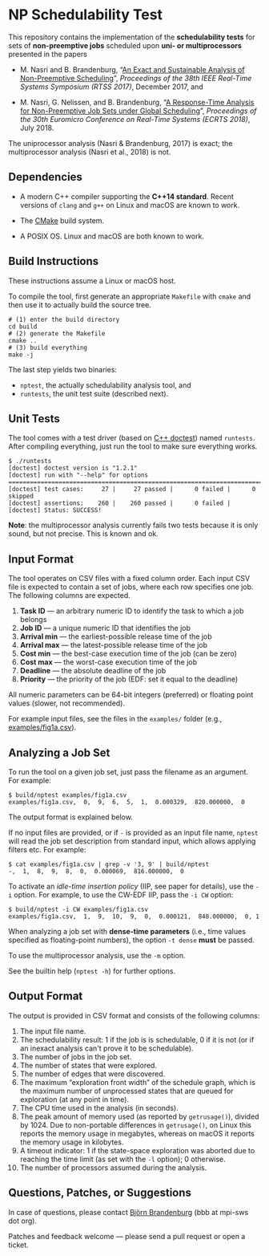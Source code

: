 # NP Schedulability Test

This repository contains the implementation of the **schedulability tests** for sets of **non-preemptive jobs** scheduled upon **uni- or multiprocessors** presented in the papers

- M. Nasri and B. Brandenburg, “[An Exact and Sustainable Analysis of Non-Preemptive Scheduling](https://people.mpi-sws.org/~bbb/papers/pdf/rtss17.pdf)”, *Proceedings of the 38th IEEE Real-Time Systems Symposium (RTSS 2017)*, December 2017, and

- M. Nasri, G. Nelissen, and B. Brandenburg, “[A Response-Time Analysis for Non-Preemptive Job Sets under Global Scheduling](http://drops.dagstuhl.de/opus/frontdoor.php?source_opus=8994)”, *Proceedings of the 30th Euromicro Conference on Real-Time Systems (ECRTS 2018)*, July 2018.


The uniprocessor analysis (Nasri & Brandenburg, 2017) is exact; the multiprocessor analysis (Nasri et al., 2018) is not. 

## Dependencies

- A modern C++ compiler supporting the **C++14 standard**. Recent versions of `clang` and `g++` on Linux and macOS are known to work. 

- The [CMake](https://cmake.org) build system.

- A POSIX OS. Linux and macOS are both known to work.

## Build Instructions

These instructions assume a Linux or macOS host.

To compile the tool, first generate an appropriate `Makefile` with `cmake` and then use it to actually build the source tree.

	# (1) enter the build directory
	cd build
	# (2) generate the Makefile
	cmake ..
	# (3) build everything
	make -j

The last step yields two binaries:

- `nptest`, the actually schedulability analysis tool, and
- `runtests`, the unit test suite (described next). 

## Unit Tests

The tool comes with a test driver (based on [C++ doctest](https://github.com/onqtam/doctest)) named `runtests`. After compiling everything, just run the tool to make sure everything works. 

```
$ ./runtests 
[doctest] doctest version is "1.2.1"
[doctest] run with "--help" for options
===============================================================================
[doctest] test cases:     27 |     27 passed |      0 failed |      0 skipped
[doctest] assertions:    260 |    260 passed |      0 failed |
[doctest] Status: SUCCESS!
```

**Note**: the multiprocessor analysis currently fails two tests because it is only sound, but not precise. This is known and ok.


## Input Format

The tool operates on CSV files with a fixed column order. Each input CSV file is expected to contain a set of jobs, where each row specifies one job. The following columns are expected.

1.   **Task ID** — an arbitrary numeric ID to identify the task to which a job belongs
2.   **Job ID** — a unique numeric ID that identifies the job
3.   **Arrival min** — the earliest-possible release time of the job
4.   **Arrival max** — the latest-possible release time of the job
5.   **Cost min** — the best-case execution time of the job (can be zero)
6.   **Cost max** — the worst-case execution time of the job
7.   **Deadline** — the absolute deadline of the job
8.   **Priority** — the priority of the job (EDF: set it equal to the deadline)

All numeric parameters can be 64-bit integers (preferred) or floating point values (slower, not recommended). 

For example input files, see the files in the `examples/` folder (e.g., [examples/fig1a.csv](examples/fig1a.csv)).

## Analyzing a Job Set

To run the tool on a given job set, just pass the filename as an argument. For example:

```
$ build/nptest examples/fig1a.csv 
examples/fig1a.csv,  0,  9,  6,  5,  1,  0.000329,  820.000000,  0
```

The output format is explained below.  

If no input files are provided, or if `-` is provided as an input file name, `nptest` will read the job set description from standard input, which allows applying filters etc. For example:

```
$ cat examples/fig1a.csv | grep -v '3, 9' | build/nptest 
-,  1,  8,  9,  8,  0,  0.000069,  816.000000,  0
```

To activate an *idle-time insertion policy* (IIP, see paper for details), use the `-i` option. For example, to use the CW-EDF IIP, pass the `-i CW` option:

```
$ build/nptest -i CW examples/fig1a.csv 
examples/fig1a.csv,  1,  9,  10,  9,  0,  0.000121,  848.000000,  0, 1
```

When analyzing a job set with **dense-time parameters** (i.e., time values specified as floating-point numbers), the option `-t dense` **must** be passed. 

To use the multiprocessor analysis, use the `-m` option. 

See the builtin help (`nptest -h`) for further options.

## Output Format

The output is provided in CSV format and consists of the following columns:

1. The input file name.
2. The schedulability result: 1 if the job is is schedulable, 0 if it is not (or if an inexact analysis can't prove it to be schedulable).
3. The number of jobs in the job set.
4. The number of states that were explored.
5. The number of edges that were discovered. 
6. The maximum “exploration front width” of the schedule graph, which is the maximum number of unprocessed states  that are queued for exploration (at any point in time). 
7. The CPU time used in the analysis (in seconds).
8. The peak amount of memory used (as reported by `getrusage()`), divided by 1024. Due to non-portable differences in `getrusage()`, on Linux this reports the memory usage in megabytes, whereas on macOS it reports the memory usage in kilobytes.
9. A timeout indicator: 1 if the state-space exploration was aborted due to reaching the time limit (as set with the `-l` option); 0 otherwise. 
10. The number of processors assumed during the analysis. 

## Questions, Patches, or Suggestions

In case of questions, please contact [Björn Brandenburg](https://people.mpi-sws.org/~bbb/) (bbb at  mpi-sws dot org).

Patches and feedback welcome — please send a pull request or open a ticket. 



